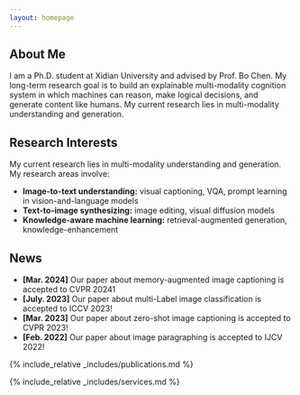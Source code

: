 ```yaml
---
layout: homepage
---
```


## About Me

I am a Ph.D. student at Xidian University and advised by Prof. Bo Chen. My long-term research goal is to build an explainable multi-modality cognition system in which machines can reason, make logical decisions, and generate content like humans. My current research lies in multi-modality understanding and generation.

## Research Interests
My current research lies in multi-modality understanding and generation. My research areas involve:
- **Image-to-text understanding:** visual captioning, VQA, prompt learning in vision-and-language models
- **Text-to-image synthesizing:** image editing, visual diffusion models
- **Knowledge-aware machine learning:** retrieval-augmented generation, knowledge-enhancement

## News
- **[Mar. 2024]** Our paper about memory-augmented image captioning is accepted to CVPR 20241
- **[July. 2023]** Our paper about multi-Label image classification is accepted to ICCV 2023!
- **[Mar. 2023]** Our paper about zero-shot image captioning is accepted to CVPR 2023!
- **[Feb. 2022]** Our paper about image paragraphing is accepted to IJCV 2022!

{% include_relative _includes/publications.md %}

{% include_relative _includes/services.md %}

